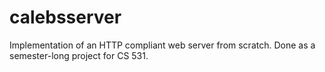 # calebsserver
Implementation of an HTTP compliant web server from scratch. Done as a semester-long project for CS 531.
